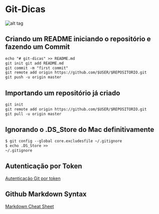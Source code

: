 # Git-Dicas

![alt tag](http://i.imgur.com/q9Saz4s.jpg)

## Criando um README iniciando o repositório e fazendo um Commit

```html
echo "# git-dicas" >> README.md
git init git add README.md
git commit -m "first commit" 
git remote add origin https://github.com/$USER/$REPOSITORIO.git
git push -u origin master
```

## Importando um repositório já criado

```html
git init
git remote add origin https://github.com/$USER/$REPOSITORIO.git
git pull -u origin master
```

## Ignorando o .DS_Store do Mac definitivamente

```html
$ git config --global core.excludesfile ~/.gitignore
$ echo .DS_Store >>
~/.gitignore
```

## Autenticação por Token

[Autenticação Git por token](https://www.alura.com.br/artigos/nova-exigencia-do-git-de-autenticacao-por-token-o-que-e-o-que-devo-fazer)

## Github Markdown Syntax

[Markdown Cheat Sheet](https://enterprise.github.com/downloads/en/markdown-cheatsheet.pdf)

